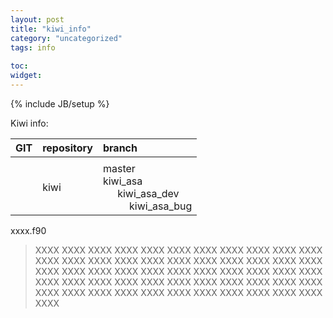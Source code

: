 ```yaml
---
layout: post
title: "kiwi_info"
category: "uncategorized"
tags: info
 
toc:
widget:
---
```

{% include JB/setup %}
 
Kiwi info:

GIT | repository | branch
--- | - |:-
 | | 
    | kiwi       | master<br/>kiwi_asa<br/>$\quad$ kiwi_asa_dev<br/>$\quad \quad$ kiwi_asa_bug

<!--end_excerpt-->

xxxx.f90
> XXXX XXXX  XXXX XXXX XXXX XXXX XXXX XXXX XXXX XXXX XXXX XXXX XXXX XXXX XXXX XXXX XXXX XXXX XXXX XXXX XXXX XXXX XXXX XXXX XXXX XXXX XXXX XXXX XXXX XXXX XXXX XXXX XXXX XXXX XXXX XXXX XXXX XXXX XXXX XXXX XXXX XXXX XXXX XXXX XXXX XXXX XXXX XXXX XXXX XXXX XXXX XXXX XXXX XXXX XXXX XXXX


